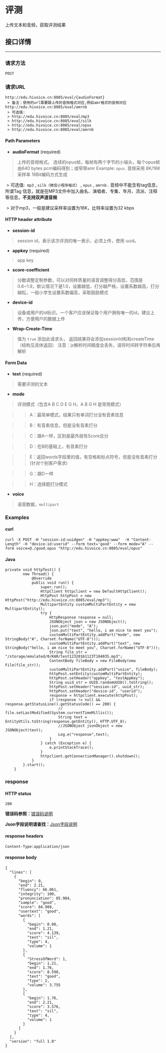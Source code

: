# 评测

上传文本和音频，获取评测结果

## 接口详情
---
### 请求方法
```
POST
```
### 请求URL
```
http://edu.hivoice.cn:8085/eval/{audioFormat}
 > 备注：使用的url需要跟上传的音频格式对应,例如amr格式的音频对应 http://edu.hivoice.cn:8085/eval/amrnb
 > 可选值:
 > http://edu.hivoice.cn:8085/eval/mp3
 > http://edu.hivoice.cn:8085/eval/silk
 > http://edu.hivoice.cn:8085/eval/opus
 > http://edu.hivoice.cn:8085/eval/amrnb
```
#### Path Parameters

* **audioFormat** (required)
> 上传的音频格式。 连续的opus帧，每帧有两个字节的小端头，每个opus帧由640 bytes pcm编码得到；或窄带amr Example: ```opus```.
> 音频采用 8K/16K采样率 16Bit编码方式生成

  > 可选值:  ```mp3``` , ```silk（微信小程序格式）``` , ```opus``` , ```amrnb``` . 音频中不能含有tag信息，所谓Tag 信息，就是在MP3文件中加入曲名、演唱者、专集、年月、流派、注释等信息，**不支持双声道音频**
  
  > 对于mp3，一般是建议采样率设置为16K，比特率设置为32 kbps


#### HTTP header attribute


* **session-id**
> session id，表示该次评测的唯一表示，必须上传，使用 uuid。


* **appkey** (required)
> app key


* **score-coefficient**
> 分数调整定制参数，可以对同样质量的语音调整得分高低，范围是0.6~1.9，默认情况下是1.0，设置越低，打分越严格，设置系数越高，打分越松，一般小学生设置系数偏高，采取鼓励模式


* **device-id**
> 设备或用户的id标识。一个客户应该保证每个用户拥有唯一的id，建议上传，方便用户的数据上传


* **Wrap-Create-Time**
> 值为 ```true``` 添加此请求头， 返回结果将会添加sessionId和和createTime （结构见具体返回）
> 注意：js解析时间精度会丢失，请将时间转字符串后再解析



#### Form Data

* **text** (required)
> 需要评测的文本

* **mode**
> 评测模式（包含A B C D E G H，A B G H 是常用模式）

>> A：最简单模式，结果只有单词打分没有音素信息

>> B：有音素信息，但是没有音素打分

>> C：跟A一样，区别是最外层有Score总分

>> D：在B的基础上，有音素打分

>> E：返回words字段里的值，有空格和标点符号，但是没有音素打分(针对个别客户需求)

>> G：跟D一样

>> H：选择题打分模式


* **voice**

> 语音数据，```multipart```

###  Examples

#### curl

```
curl -X POST -H "session-id:uuidgen" -H "appkey:www"  -H "Content-Length" -H "device-id:userid" --form text='good' --form mode="A" --form voice=@./good.opus "http://edu.hivoice.cn:8085/eval/opus"
```
#### Java
```
private void httpTest() {
		new Thread() {
			@Override
			public void run() {
				super.run();
				HttpClient httpclient = new DefaultHttpClient();
				HttpPost httpPost = new HttpPost("http://edu.hivoice.cn:8085/eval/mp3");
				MultipartEntity customMultiPartEntity = new MultipartEntity();
				try {
					HttpResponse response = null;
					JSONObject json = new JSONObject();
					json.put("mode", "A");
					json.put("text", "hello, i am nice to meet you");
					customMultiPartEntity.addPart("mode", new StringBody("A", Charset.forName("UTF-8")));
					customMultiPartEntity.addPart("text", new StringBody("hello, i am nice to meet you", Charset.forName("UTF-8")));
					String file_str = "/storage/emulated/0/KAR/test12320161123T104035.mp3";
					ContentBody fileBody = new FileBody(new File(file_str));
					customMultiPartEntity.addPart("voice", fileBody);
					httpPost.setEntity(customMultiPartEntity);
					httpPost.setHeader("appkey", "testAppKey");
					String uuid_str = UUID.randomUUID().toString();
					httpPost.setHeader("session-id", uuid_str);
					httpPost.setHeader("device-id", "userid");
					response = httpclient.execute(httpPost);
					if (response != null && response.getStatusLine().getStatusCode() == 200) {
						// file.setLastModified(System.currentTimeMillis());
						String text = EntityUtils.toString(response.getEntity(), HTTP.UTF_8);
						//JSONObject jsonObject = new JSONObject(text);
						Log.e("response",text);
					}
				} catch (Exception e) {
					e.printStackTrace();
				}
				httpclient.getConnectionManager().shutdown();
			}
		}.start();
	}
```
### response

#### HTTP status
```
200
```
**错误码参照：**<a href=https://github.com/oraleval/ErrorCodeList/wiki/HomePage>错误码说明</a>

**Json字段说明请查找：**<a href=https://github.com/oraleval/FAQ-Docs/blob/master/Json%20Description.md>Json字段说明</a>
#### response headers
```
Content-Type:application/json
```
#### response body
```
{
  "lines": [
    {
      "begin": 0,
      "end": 2.21,
      "fluency": 66.061,
      "integrity": 100,
      "pronunciation": 85.984,
      "sample": "good",
      "score": 84.988,
      "usertext": "good",
      "words": [
        {
          "begin": 0.08,
          "end": 1.21,
          "score": 4.139,
          "text": "sil",
          "type": 4,
          "volume": 1
        },
        {
          "StressOfWord": 1,
          "begin": 1.21,
          "end": 1.76,
          "score": 8.598,
          "text": "good",
          "type": 2,
          "volume": 3.755
        },
        {
          "begin": 1.76,
          "end": 2.21,
          "score": 3.576,
          "text": "sil",
          "type": 4,
          "volume": 1
        }
      ]
    }
  ],
  "version": "full 1.0"
}
```
